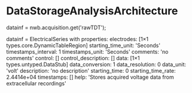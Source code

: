 # DataStorageAnalysisArchitecture

datainf = nwb.acquisition.get('rawTDT');

datainf = 
ElectricalSeries with properties:
             electrodes: [1×1 types.core.DynamicTableRegion]
     starting_time_unit: 'Seconds'
    timestamps_interval: 1
        timestamps_unit: 'Seconds'
               comments: 'no comments'
                control: []
    control_description: []
                   data: [1×1 types.untyped.DataStub]
        data_conversion: 1
        data_resolution: 0
              data_unit: 'volt'
            description: 'no description'
          starting_time: 0
     starting_time_rate: 2.4414e+04
             timestamps: []
                   help: 'Stores acquired voltage data from extracellular recordings'
